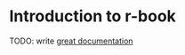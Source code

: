 # Introduction to r-book

TODO: write [great documentation](http://jacobian.org/writing/what-to-write/)
